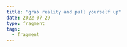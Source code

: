 ```yaml
---
title: "grab reality and pull yourself up"
date: 2022-07-29
type: fragment
tags:
  - fragment
---
```

